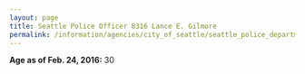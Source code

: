 ```yaml
---
layout: page
title: Seattle Police Officer 8316 Lance E. Gilmore
permalink: /information/agencies/city_of_seattle/seattle_police_department/copbook/8316/
---
```


**Age as of Feb. 24, 2016:** 30
